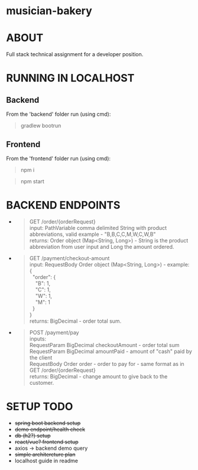 # musician-bakery
# ABOUT
Full stack technical assignment for a developer position.

# RUNNING IN LOCALHOST
## Backend
From the 'backend' folder run (using cmd):
> gradlew bootrun

## Frontend
From the 'frontend' folder run (using cmd):
> npm i  

> npm start

# BACKEND ENDPOINTS
- >GET /order/{orderRequest}  
input: PathVariable comma delimited String with product abbreviations, valid example - "B,B,C,C,M,W,C,W,B"  
returns: Order object (Map<String, Long>) - String is the product abbreviation from user input and Long the amount ordered. 

- >GET /payment/checkout-amount  
input: RequestBody Order object (Map<String, Long>) - example:  
{  
&nbsp;&nbsp;"order": {  
&nbsp;&nbsp;&nbsp;&nbsp;"B": 1,  
&nbsp;&nbsp;&nbsp;&nbsp;"C": 1,  
&nbsp;&nbsp;&nbsp;&nbsp;"W": 1,  
&nbsp;&nbsp;&nbsp;&nbsp;"M": 1  
&nbsp;&nbsp;}  
}  
returns: BigDecimal - order total sum.

- >POST /payment/pay  
inputs:  
RequestParam BigDecimal checkoutAmount - order total sum  
RequestParam BigDecimal amountPaid - amount of "cash" paid by the client  
RequestBody Order order - order to pay for - same format as in GET /order/{orderRequest}  
returns: BigDecimal - change amount to give back to the customer.

# SETUP TODO
* ~~spring boot backend setup~~
* ~~demo endpoint/health check~~
* ~~db (h2?) setup~~
* ~~react/vue? frontend setup~~
* axios -> backend demo query
* ~~simple architercture plan~~
* localhost guide in readme